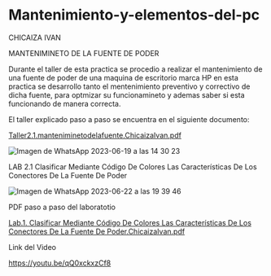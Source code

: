 # Mantenimiento-y-elementos-del-pc
CHICAIZA IVAN

MANTENIMINETO DE LA FUENTE DE PODER

Durante el taller de esta practica se procedio a realizar el mantenimiento de una fuente de poder de una maquina de escritorio marca HP 
en esta practica se desarrollo tanto el mentenimiento preventivo y correctivo de dicha fuente, para optmizar su funcionamineto y ademas saber si esta funcionando de manera correcta.

El taller explicado paso a paso se encuentra en el siguiente documento:

[Taller2.1.manteniminetodelafuente.ChicaizaIvan.pdf](https://github.com/IvanChicaiza16/Mantenimiento-de-la-fuente-de-poder/files/11793465/Taller2.1.manteniminetodelafuente.ChicaizaIvan.pdf)

![Imagen de WhatsApp 2023-06-19 a las 14 30 23](https://github.com/IvanChicaiza16/Mantenimiento-de-la-fuente-de-poder/assets/136014183/3ca7a8a1-6b18-4d9f-8bfa-06ceb53fee9f)



LAB 2.1 Clasificar Mediante Código De Colores Las Características De Los Conectores De La Fuente De Poder



![Imagen de WhatsApp 2023-06-22 a las 19 39 46](https://github.com/IvanChicaiza16/Mantenimiento-de-la-fuente-de-poder/assets/136014183/b379bce4-b91c-42f5-aab4-63f7598e9493)

 PDF paso a paso del laboratotio
 
 [Lab.1. Clasificar Mediante Código De Colores Las Características De Los Conectores De La Fuente De Poder.ChicaizaIvan.pdf](https://github.com/IvanChicaiza16/Mantenimiento-de-la-fuente-de-poder/files/11843572/Lab.1.Clasificar.Mediante.Codigo.De.Colores.Las.Caracteristicas.De.Los.Conectores.De.La.Fuente.De.Poder.ChicaizaIvan.pdf)

 
Link del Video


https://youtu.be/qQ0xckxzCf8
